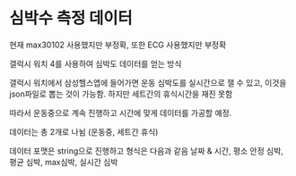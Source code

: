 # 심박수 측정 데이터

현재 max30102 사용했지만 부정확, 또한 ECG 사용했지만 부정확

갤럭시 워치 4를 사용하여 심박도 데이터를 얻는 방식

갤럭시 워치에서 삼성헬스앱에 들어가면 운동 심박도를 실시간으로 잴 수 있고, 이것을 json파일로
뽑는 것이 가능함. 하지만 세트간의 휴식시간을 재진 못함

따라서 운동중으로 계속 진행하고 시간에 맞게 데이터를 가공할 예정.

데이터는 총 2개로 나뉨 (운동중, 세트간 휴식)

데이터 포맷은 string으로 진행하고 형식은 다음과 같음
날짜 & 시간, 평소 안정 심박, 평균 심박, max심박, 실시간 심박
